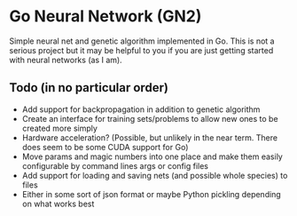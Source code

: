 # Go Neural Network (GN2)

Simple neural net and genetic algorithm implemented in Go. This is not a serious project
but it may be helpful to you if you are just getting started with neural networks (as I am).

## Todo (in no particular order)
* Add support for backpropagation in addition to genetic algorithm
* Create an interface for training sets/problems to allow new ones to be created more simply
* Hardware acceleration? (Possible, but unlikely in the near term. There does seem to be some CUDA support for Go)
* Move params and magic numbers into one place and make them easily configurable by command lines args or config files 
* Add support for loading and saving nets (and possible whole species) to files
 * Either in some sort of json format or maybe Python pickling depending on what works best
